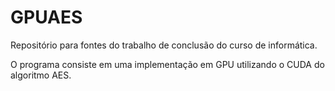 GPUAES
======

Repositório para fontes do trabalho de conclusão do curso de informática.

O programa consiste em uma implementação em GPU utilizando o CUDA do algoritmo AES.
